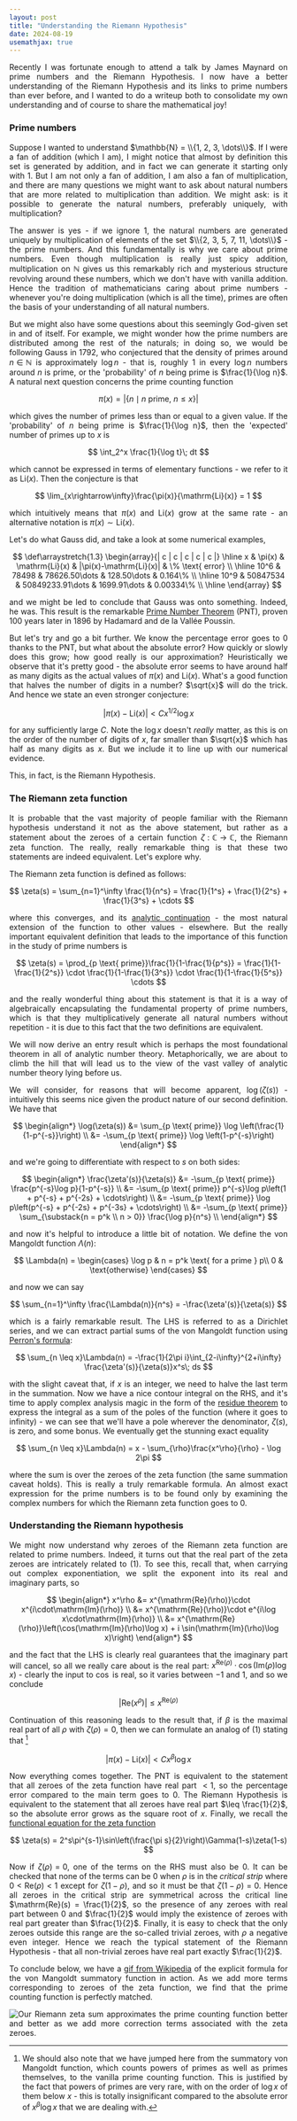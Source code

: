 ```yaml
---
layout: post
title: "Understanding the Riemann Hypothesis"
date: 2024-08-19
usemathjax: true
---
```


<body markdown='1' style="text-align: justify;">

Recently I was fortunate enough to attend a talk by James Maynard on prime numbers and the Riemann Hypothesis. I now have a better understanding of the Riemann Hypothesis and its links to prime numbers than ever before, and I wanted to do a writeup both to consolidate my own understanding and of course to share the mathematical joy!

### Prime numbers

Suppose I wanted to understand $\mathbb{N} = \\{1, 2, 3, \dots\\}$. If I were a fan of addition (which I am), I might notice that almost by definition this set is generated by addition, and in fact we can generate it starting only with 1. But I am not only a fan of addition, I am also a fan of multiplication, and there are many questions we might want to ask about natural numbers that are more related to multiplication than addition. We might ask: is it possible to generate the natural numbers, preferably uniquely, with multiplication?

The answer is yes - if we ignore 1, the natural numbers are generated uniquely by multiplication of elements of the set $\\{2, 3, 5, 7, 11, \dots\\}$ - the prime numbers. And this fundamentally is why we care about prime numbers. Even though multiplication is really just spicy addition, multiplication on $\mathbb{N}$ gives us this remarkably rich and mysterious structure revolving around these numbers, which we don't have with vanilla addition. Hence the tradition of mathematicians caring about prime numbers - whenever you're doing multiplication (which is all the time), primes are often the basis of your understanding of all natural numbers.

But we might also have some questions about this seemingly God-given set in and of itself. For example, we might wonder how the prime numbers are distributed among the rest of the naturals; in doing so, we would be following Gauss in 1792, who conjectured that the density of primes around $n \in \mathbb{N}$ is approximately $\log n$ - that is, roughly 1 in every $\log n$ numbers around $n$ is prime, or the 'probability' of $n$ being prime is $\frac{1}{\log n}$. A natural next question concerns the prime counting function

$$
\pi(x) = |\{n \mid n \text{ prime, } n \leq x\}|
$$

which gives the number of primes less than or equal to a given value. If the 'probability' of $n$ being prime is $\frac{1}{\log n}$, then the 'expected' number of primes up to $x$ is

$$
\int_2^x \frac{1}{\log t}\; dt
$$

which cannot be expressed in terms of elementary functions - we refer to it as $\mathrm{Li}(x)$. Then the conjecture is that

$$
\lim_{x\rightarrow\infty}\frac{\pi(x)}{\mathrm{Li}(x)} = 1
$$

which intuitively means that $\pi(x)$ and $\mathrm{Li}(x)$ grow at the same rate - an alternative notation is $\pi(x) \sim \mathrm{Li}(x)$.

Let's do what Gauss did, and take a look at some numerical examples,

$$
\def\arraystretch{1.3}
\begin{array}{| c | c | c | c | c |}
\hline
x & \pi(x) & \mathrm{Li}(x) & |\pi(x)-\mathrm{Li}(x)| & \% \text{ error} \\
\hline
10^6 & 78498 & 78626.50\dots & 128.50\dots & 0.164\% \\
\hline
10^9 & 50847534 & 50849233.91\dots & 1699.91\dots & 0.00334\% \\
\hline
\end{array}
$$

and we might be led to conclude that Gauss was onto something. Indeed, he was. This result is the remarkable [Prime Number Theorem](https://en.wikipedia.org/wiki/Prime_number_theorem) (PNT), proven 100 years later in 1896 by Hadamard and de la Vallée Poussin.

But let's try and go a bit further. We know the percentage error goes to 0 thanks to the PNT, but what about the absolute error? How quickly or slowly does this grow; how good really is our approximation? Heuristically we observe that it's pretty good - the absolute error seems to have around half as many digits as the actual values of $\pi(x)$ and $\mathrm{Li}(x)$. What's a good function that halves the number of digits in a number? $\sqrt{x}$ will do the trick. And hence we state an even stronger conjecture:

$$
\begin{equation}
|\pi(x) - \mathrm{Li}(x)| < Cx^{1/2}\log x
\end{equation}
$$

for any sufficiently large $C$. Note the $\log x$ doesn't *really* matter, as this is on the order of the number of digits of $x$, far smaller than $\sqrt{x}$ which has half as many digits as $x$. But we include it to line up with our numerical evidence.

This, in fact, is the Riemann Hypothesis.

### The Riemann zeta function

It is probable that the vast majority of people familiar with the Riemann hypothesis understand it not as the above statement, but rather as a statement about the zeroes of a certain function $\zeta: \mathbb{C} \rightarrow \mathbb{C}$, the Riemann zeta function. The really, really remarkable thing is that these two statements are indeed equivalent. Let's explore why.

The Riemann zeta function is defined as follows:

$$
\zeta(s) = \sum_{n=1}^\infty \frac{1}{n^s} = \frac{1}{1^s} + \frac{1}{2^s} + \frac{1}{3^s} + \cdots
$$

where this converges, and its [analytic continuation](https://en.wikipedia.org/wiki/Analytic_continuation) - the most natural extension of the function to other values - elsewhere. But the really important equivalent definition that leads to the importance of this function in the study of prime numbers is

$$
\zeta(s) = \prod_{p \text{ prime}}\frac{1}{1-\frac{1}{p^s}} = \frac{1}{1-\frac{1}{2^s}} \cdot \frac{1}{1-\frac{1}{3^s}} \cdot \frac{1}{1-\frac{1}{5^s}} \cdots
$$

and the really wonderful thing about this statement is that it is a way of algebraically encapsulating the fundamental property of prime numbers, which is that they multiplicatively generate all natural numbers without repetition - it is due to this fact that the two definitions are equivalent.

We will now derive an entry result which is perhaps the most foundational theorem in all of analytic number theory. Metaphorically, we are about to climb the hill that will lead us to the view of the vast valley of analytic number theory lying before us.

We will consider, for reasons that will become apparent, $\log(\zeta(s))$ - intuitively this seems nice given the product nature of our second definition. We have that

$$
\begin{align*}
\log(\zeta(s)) &= \sum_{p \text{ prime}} \log \left(\frac{1}{1-p^{-s}}\right) \\
&= -\sum_{p \text{ prime}} \log \left(1-p^{-s}\right)
\end{align*}
$$

and we're going to differentiate with respect to $s$ on both sides:

$$
\begin{align*}
\frac{\zeta'(s)}{\zeta(s)} &= -\sum_{p \text{ prime}} \frac{p^{-s}\log p}{1-p^{-s}} \\
&= -\sum_{p \text{ prime}} p^{-s}\log p\left(1 + p^{-s} + p^{-2s} + \cdots\right) \\
&= -\sum_{p \text{ prime}} \log p\left(p^{-s} + p^{-2s} + p^{-3s} + \cdots\right) \\
&= -\sum_{p \text{ prime}} \sum_{\substack{n = p^k \\ n > 0}} \frac{\log p}{n^s} \\
\end{align*}
$$

and now it's helpful to introduce a little bit of notation. We define the von Mangoldt function $\Lambda(n)$:

$$
\Lambda(n) = \begin{cases}
\log p & n = p^k \text{ for a prime } p\\
0 & \text{otherwise}
\end{cases}
$$

and now we can say

$$
\sum_{n=1}^\infty \frac{\Lambda(n)}{n^s} = -\frac{\zeta'(s)}{\zeta(s)}
$$

which is a fairly remarkable result. The LHS is referred to as a Dirichlet series, and we can extract partial sums of the von Mangoldt function using [Perron's formula](https://en.wikipedia.org/wiki/Perron%27s_formula):

$$
\sum_{n \leq x}\Lambda(n) = -\frac{1}{2\pi i}\int_{2-i\infty}^{2+i\infty} \frac{\zeta'(s)}{\zeta(s)}x^s\; ds
$$

with the slight caveat that, if $x$ is an integer, we need to halve the last term in the summation. Now we have a nice contour integral on the RHS, and it's time to apply complex analysis magic in the form of the [residue theorem](https://en.wikipedia.org/wiki/Residue_theorem) to express the integral as a sum of the poles of the function (where it goes to infinity) - we can see that we'll have a pole wherever the denominator, $\zeta(s)$, is zero, and some bonus. We eventually get the stunning exact equality

$$
\sum_{n \leq x}\Lambda(n) = x - \sum_{\rho}\frac{x^\rho}{\rho} - \log 2\pi
$$

where the sum is over the zeroes of the zeta function (the same summation caveat holds). This is really a truly remarkable formula. An almost exact expression for the prime numbers is to be found only by examining the complex numbers for which the Riemann zeta function goes to 0. 

### Understanding the Riemann hypothesis

We might now understand why zeroes of the Riemann zeta function are related to prime numbers. Indeed, it turns out that the real part of the zeta zeroes are intricately related to $(1)$. To see this, recall that, when carrying out complex exponentiation, we split the exponent into its real and imaginary parts, so

$$
\begin{align*}
x^\rho &= x^{\mathrm{Re}(\rho)}\cdot x^{i\cdot\mathrm{Im}(\rho)} \\
&= x^{\mathrm{Re}(\rho)}\cdot e^{i\log x\cdot\mathrm{Im}(\rho)} \\
&= x^{\mathrm{Re}(\rho)}\left(\cos(\mathrm{Im}(\rho)\log x) + i \sin(\mathrm{Im}(\rho)\log x)\right)
\end{align*}
$$

and the fact that the LHS is clearly real guarantees that the imaginary part will cancel, so all we really care about is the real part: $x^{\mathrm{Re}(\rho)} \cdot \cos(\mathrm{Im}(\rho)\log x)$ - clearly the input to $\cos$ is real, so it varies between $-1$ and $1$, and so we conclude

$$
|\mathrm{Re}(x^\rho)| \leq x^{\mathrm{Re}(\rho)}
$$

Continuation of this reasoning leads to the result that, if $\beta$ is the maximal real part of all $\rho$ with $\zeta(\rho) = 0$, then we can formulate an analog of $(1)$ stating that [^1]

$$
|\pi(x) - \mathrm{Li}(x)| < Cx^\beta\log x
$$

Now everything comes together. The PNT is equivalent to the statement that all zeroes of the zeta function have real part $< 1$, so the percentage error compared to the main term goes to 0. The Riemann Hypothesis is equivalent to the statement that all zeroes have real part $\leq \frac{1}{2}$, so the absolute error grows as the square root of $x$. Finally, we recall the [functional equation for the zeta function](https://en.wikipedia.org/wiki/Riemann_zeta_function#Riemann's_functional_equation)

$$
\zeta(s) = 2^s\pi^{s-1}\sin\left(\frac{\pi s}{2}\right)\Gamma(1-s)\zeta(1-s)
$$

Now if $\zeta(\rho) = 0$, one of the terms on the RHS must also be 0. It can be checked that none of the terms can be 0 when $\rho$ is in the *critical strip* where $0 < \mathrm{Re}(\rho) < 1$ except for $\zeta(1-\rho)$, and so it must be that $\zeta(1-\rho) = 0$. Hence all zeroes in the critical strip are symmetrical across the critical line $\mathrm{Re}(s) = \frac{1}{2}$, so the presence of any zeroes with real part between $0$ and $\frac{1}{2}$ would imply the existence of zeroes with real part greater than $\frac{1}{2}$. Finally, it is easy to check that the only zeroes outside this range are the so-called trivial zeroes, with $\rho$ a negative even integer. Hence we reach the typical statement of the Riemann Hypothesis - that all non-trivial zeroes have real part exactly $\frac{1}{2}$.

To conclude below, we have a [gif from Wikipedia](https://commons.wikimedia.org/wiki/File:Riemann_Explicit_Formula.gif) of the explicit formula for the von Mangoldt summatory function in action. As we add more terms corresponding to zeroes of the zeta function, we find that the prime counting function is perfectly matched.

![Our Riemann zeta sum approximates the prime counting function better and better as we add more correction terms associated with the zeta zeroes.](/blog/assets/2024-08-19-understanding-the-riemann-hypothesis/explicit-formula.gif)

[^1]: We should also note that we have jumped here from the summatory von Mangoldt function, which counts powers of primes as well as primes themselves, to the vanilla prime counting function. This is justified by the fact that powers of primes are very rare, with on the order of $\log x$ of them below $x$ - this is totally insignificant compared to the absolute error of $x^\beta \log x$ that we are dealing with.
